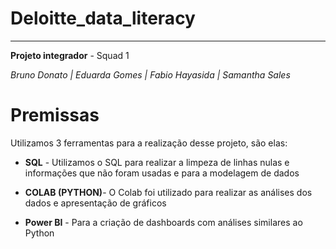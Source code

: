 # Deloitte_data_literacy
***
 **Projeto integrador** - Squad 1
 
 *Bruno Donato | Eduarda Gomes | Fabio Hayasida | Samantha Sales*

# Premissas
 Utilizamos 3 ferramentas para a realização desse projeto, são elas:
 
 * **SQL** - Utilizamos o SQL para realizar a limpeza de linhas nulas e informações que não foram usadas e para a modelagem de dados
 
 * **COLAB (PYTHON)**- O Colab foi utilizado para realizar as análises dos dados e apresentação de gráficos
 
 * **Power BI** - Para a criação de dashboards com análises similares ao Python



